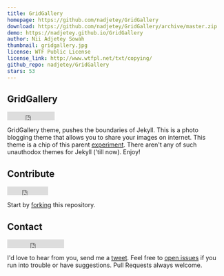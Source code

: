 ```yaml
---
title: GridGallery
homepage: https://github.com/nadjetey/GridGallery
download: https://github.com/nadjetey/GridGallery/archive/master.zip
demo: https://nadjetey.github.io/GridGallery
author: Nii Adjetey Sowah
thumbnail: gridgallery.jpg
license: WTF Public License
license_link: http://www.wtfpl.net/txt/copying/
github_repo: nadjetey/GridGallery
stars: 53
---
```


## GridGallery

<iframe
src="http://ghbtns.com/github-btn.html?user=nadjetey&repo=GridGallery&type=watch&count=true"
allowtransparency="true" frameborder="0" scrolling="0" width="110"
height="20"></iframe>

GridGallery theme, pushes the boundaries of Jekyll. This is a photo
blogging theme that allows you to share your images on internet. This
theme is a chip of this parent
[experiment](https://github.com/codrops/GridGallery). There aren't any
of such unauthodox themes for Jekyll ('till now). Enjoy!

## Contribute

<iframe
src="http://ghbtns.com/github-btn.html?user=nadjetey&repo=GridGallery&type=fork&count=true"
allowtransparency="true" frameborder="0" scrolling="0" width="95"
height="20"></iframe>

Start by [forking](https://github.com/nadjetey/GridGallery/fork) this
repository.

## Contact

<iframe
src="http://ghbtns.com/github-btn.html?user=nadjetey&type=follow"
allowtransparency="true" frameborder="0" scrolling="0" width="132"
height="20"></iframe>

I'd love to hear from you, send me a
[tweet](https://twitter.com/_nadjetey). Feel free to [open
issues](https://github.com/nadjetey/GridGallery/issues/new) if you run
into trouble or have suggestions. Pull Requests always welcome.
